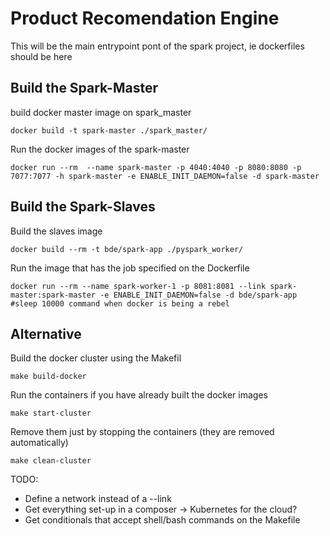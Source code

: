 # Product Recomendation Engine

This will be the main entrypoint pont of the spark project, ie dockerfiles should be here

## Build the Spark-Master
build docker master image on spark_master 
```
docker build -t spark-master ./spark_master/ 
```
Run the docker images of the spark-master
```
docker run --rm  --name spark-master -p 4040:4040 -p 8080:8080 -p 7077:7077 -h spark-master -e ENABLE_INIT_DAEMON=false -d spark-master

```

## Build the Spark-Slaves
Build the slaves image
```
docker build --rm -t bde/spark-app ./pyspark_worker/
```

Run the image that has the job specified on the Dockerfile
```
docker run --rm --name spark-worker-1 -p 8081:8081 --link spark-master:spark-master -e ENABLE_INIT_DAEMON=false -d bde/spark-app #sleep 10000 command when docker is being a rebel
```

## Alternative
Build the docker cluster using the Makefil
```
make build-docker
```
Run the containers if you have already built the docker images
```
make start-cluster
```
Remove them just by stopping the containers (they are removed automatically)
```
make clean-cluster
```

TODO: 
- Define a network instead of a --link
- Get everything set-up in a composer -> Kubernetes for the cloud?
- Get conditionals that accept shell/bash commands on the Makefile